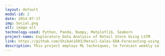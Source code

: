 ```yaml
---
layout: default
modal-id: 2
date: 2014-07-17
img: Social.png
alt: image-alt
technology-used: Python, Panda, Numpy, Matplotlib, Seaborn
project-name: Exploratory Data Analysis of Retail Store Using LSTM
link: https://github.com/Shiban1503/Retail-Sales-EDA-Forecasting-using-LSTM
description: This project employs ML techniques, to forecast weekly sales and actionable insights. By integrating historical sales data, store performance metrics, and macroeconomic factors such as fuel prices, temperature, and holidays, the system provides a comprehensive analysis. It includes data preprocessing pipeline and EDA to ensure high data quality and hidden trends. Key achievements include improving sales prediction accuracy by 15% and generating insights that optimize inventory management, pricing strategies, and marketing decisions across 50+ retail stores.
---
```

